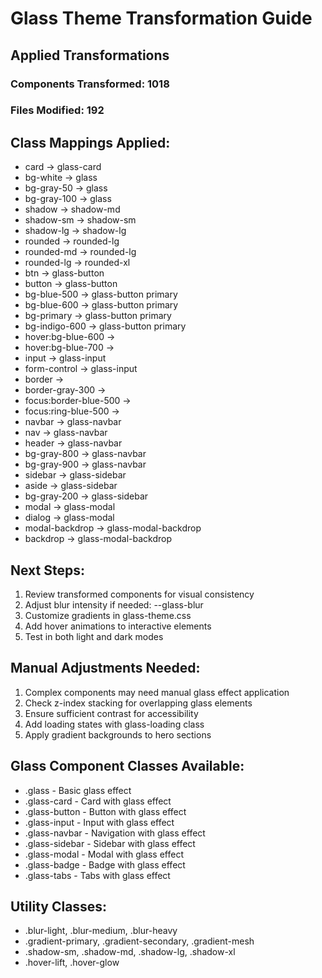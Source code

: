 
# Glass Theme Transformation Guide

## Applied Transformations

### Components Transformed: 1018
### Files Modified: 192

## Class Mappings Applied:
- card → glass-card
- bg-white → glass
- bg-gray-50 → glass
- bg-gray-100 → glass
- shadow → shadow-md
- shadow-sm → shadow-sm
- shadow-lg → shadow-lg
- rounded → rounded-lg
- rounded-md → rounded-lg
- rounded-lg → rounded-xl
- btn → glass-button
- button → glass-button
- bg-blue-500 → glass-button primary
- bg-blue-600 → glass-button primary
- bg-primary → glass-button primary
- bg-indigo-600 → glass-button primary
- hover:bg-blue-600 → 
- hover:bg-blue-700 → 
- input → glass-input
- form-control → glass-input
- border → 
- border-gray-300 → 
- focus:border-blue-500 → 
- focus:ring-blue-500 → 
- navbar → glass-navbar
- nav → glass-navbar
- header → glass-navbar
- bg-gray-800 → glass-navbar
- bg-gray-900 → glass-navbar
- sidebar → glass-sidebar
- aside → glass-sidebar
- bg-gray-200 → glass-sidebar
- modal → glass-modal
- dialog → glass-modal
- modal-backdrop → glass-modal-backdrop
- backdrop → glass-modal-backdrop

## Next Steps:

1. Review transformed components for visual consistency
2. Adjust blur intensity if needed: --glass-blur
3. Customize gradients in glass-theme.css
4. Add hover animations to interactive elements
5. Test in both light and dark modes

## Manual Adjustments Needed:

1. Complex components may need manual glass effect application
2. Check z-index stacking for overlapping glass elements
3. Ensure sufficient contrast for accessibility
4. Add loading states with glass-loading class
5. Apply gradient backgrounds to hero sections

## Glass Component Classes Available:

- .glass - Basic glass effect
- .glass-card - Card with glass effect
- .glass-button - Button with glass effect
- .glass-input - Input with glass effect
- .glass-navbar - Navigation with glass effect
- .glass-sidebar - Sidebar with glass effect
- .glass-modal - Modal with glass effect
- .glass-badge - Badge with glass effect
- .glass-tabs - Tabs with glass effect

## Utility Classes:

- .blur-light, .blur-medium, .blur-heavy
- .gradient-primary, .gradient-secondary, .gradient-mesh
- .shadow-sm, .shadow-md, .shadow-lg, .shadow-xl
- .hover-lift, .hover-glow
